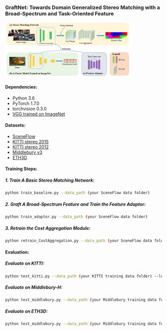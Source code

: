 ### GraftNet: Towards Domain Generalized Stereo Matching with a Broad-Spectrum and Task-Oriented Feature

<img src="figure/figure.png" width="80%" height="60%">

#### Dependencies:
- Python 3.6
- PyTorch 1.7.0
- torchvision 0.3.0
- [VGG trained on ImageNet](https://download.pytorch.org/models/vgg16-397923af.pth)

#### Datasets:
- [SceneFlow](https://lmb.informatik.uni-freiburg.de/resources/datasets/SceneFlowDatasets.en.html)
- [KITTI stereo 2015](http://www.cvlibs.net/datasets/kitti/eval_scene_flow.php?benchmark=stereo)
- [KITTI stereo 2012](http://www.cvlibs.net/datasets/kitti/eval_stereo_flow.php?benchmark=stereo)
- [Middlebury v3](https://vision.middlebury.edu/stereo/submit3/)
- [ETH3D](https://www.eth3d.net/datasets#low-res-two-view)

#### Training Steps:
##### 1. Train A Basic Stereo Matching Network:
```bash
python train_baseline.py --data_path (your SceneFlow data folder)
```
##### 2. Graft A Broad-Spectrum Feature and Train the Feature Adaptor:
```bash
python train_adaptor.py --data_path (your SceneFlow data folder)
```
##### 3. Retrain the Cost Aggregation Module:
```bash
python retrain_CostAggregation.py --data_path (your SceneFlow data folder)
```

#### Evaluation:
##### Evaluate on KITTI:
```bash
python test_kitti.py --data_path (your KITTI training data folder) --load_path (the path of the final model)
```
##### Evaluate on Middlebury-H:
```bash
python test_middlebury.py --data_path (your Middlebury training data folder) --load_path (the path of the final model)
```
##### Evaluate on ETH3D:
```bash
python test_middlebury.py --data_path (your Middlebury training data folder) --load_path (the path of the final model)
```
